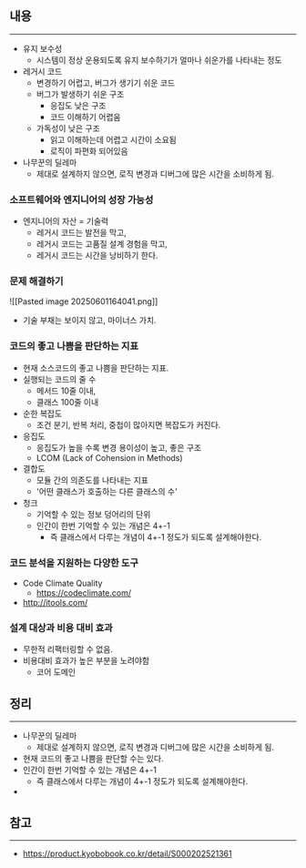 ## 내용
---
- 유지 보수성
	- 시스템이 정상 운용되도록 유지 보수하기가 얼마나 쉬운가를 나타내는 정도
- 레거시 코드
	- 변경하기 어렵고, 버그가 생기기 쉬운 코드
	- 버그가 발생하기 쉬운 구조
		- 응집도 낮은 구조
		- 코드 이해하기 어렵움
	- 가독성이 낮은 구조
		- 읽고 이해하는데 어렵고 시간이 소요됨
		- 로직이 파편화 되어있음
- 나무꾼의 딜레마
	- 제대로 설계하지 않으면, 로직 변경과 디버그에 많은 시간을 소비하게 됨.

### 소프트웨어와 엔지니어의 성장 가능성

- 엔지니어의 자산  = 기술력
	- 레거시 코드는 발전을 막고,
	- 레거시 코드는 고품질 설계 경험을 막고,
	- 레거시 코드는 시간을 낭비하기 한다.

### 문제 해결하기
![[Pasted image 20250601164041.png]]
- 기술 부채는 보이지 않고, 마이너스 가치.

### 코드의 좋고 나쁨을 판단하는 지표

- 현재 소스코드의 좋고 나쁨을 판단하는 지표.
- 실행되는 코드의 줄 수
	- 메서드 10줄 이내,
	- 클래스 100줄 이내
- 순한 복잡도
	- 조건 분기, 반복 처리, 중첩이 많아지면 복잡도가 커진다.
- 응집도
	- 응집도가 높을 수록 변경 용이성이 높고, 좋은 구조
	- LCOM (Lack of Cohension in Methods)
- 결합도
	- 모듈 간의 의존도를 나타내는 지표
	- '어떤 클래스가 호출하는 다른 클래스의 수'
- 청크
	- 기억할 수 있는 정보 덩어리의 단위
	- 인간이 한번 기억할 수 있는 개념은 4+-1
		- 즉 클래스에서 다루는 개념이 4+-1 정도가 되도록 설계해야한다.

### 코드 분석을 지원하는 다양한 도구
- Code Climate Quality
	- https://codeclimate.com/
- http://itools.com/


### 설계 대상과 비용 대비 효과
- 무한적 리팩터링할 수 없음.
- 비용대비 효과가 높은 부분을 노려야함
	- 코어 도메인

## 정리
--- 
 - 나무꾼의 딜레마
	- 제대로 설계하지 않으면, 로직 변경과 디버그에 많은 시간을 소비하게 됨.
- 현재 코드의 좋고 나쁨을 판단할 수는 있다.
- 인간이 한번 기억할 수 있는 개념은 4+-1
	- 즉 클래스에서 다루는 개념이 4+-1 정도가 되도록 설계해야한다.
- 
## 참고
---
- https://product.kyobobook.co.kr/detail/S000202521361